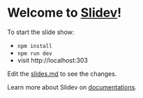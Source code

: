 # Welcome to [Slidev](https://github.com/slidevjs/slidev)!

To start the slide show:

- `npm install`
- `npm run dev`
- visit http://localhost:303

Edit the [slides.md](./slides.md) to see the changes.

Learn more about Slidev on [documentations](https://sli.dev/).
